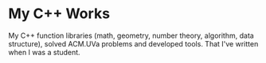 # My C++ Works

My C++ function libraries (math, geometry, number theory, algorithm, data structure), solved ACM.UVa problems and developed tools. That I've written when I was a student.
